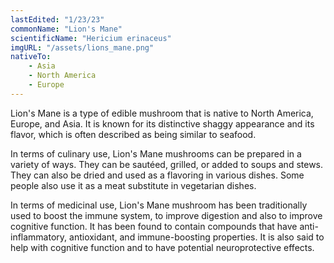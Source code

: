 ```yaml
---
lastEdited: "1/23/23"
commonName: "Lion's Mane"
scientificName: "Hericium erinaceus"
imgURL: "/assets/lions_mane.png"
nativeTo:
    - Asia
    - North America
    - Europe
---
```


Lion's Mane is a type of edible mushroom that is native to North America, Europe, and Asia. It is known for its distinctive shaggy appearance and its flavor, which is often described as being similar to seafood.

In terms of culinary use, Lion's Mane mushrooms can be prepared in a variety of ways. They can be sautéed, grilled, or added to soups and stews. They can also be dried and used as a flavoring in various dishes. Some people also use it as a meat substitute in vegetarian dishes.

In terms of medicinal use, Lion's Mane mushroom has been traditionally used to boost the immune system, to improve digestion and also to improve cognitive function. It has been found to contain compounds that have anti-inflammatory, antioxidant, and immune-boosting properties. It is also said to help with cognitive function and to have potential neuroprotective effects.